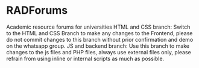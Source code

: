 # RADForums
Academic resource forums for universities
HTML and CSS branch:
Switch to the HTML and CSS Branch to make any changes to the Frontend, please do not commit changes to this branch without prior confirmation and demo on the whatsapp group.
JS and backend branch:
Use this branch to make changes to the js files and PHP files, always use external files only, please refrain from using inline or internal scripts as much as possible.
